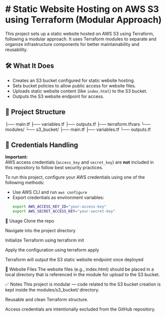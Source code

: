 # # Static Website Hosting on AWS S3 using Terraform (Modular Approach)

This project sets up a static website hosted on AWS S3 using Terraform, following a modular approach. It uses Terraform modules to separate and organize infrastructure components for better maintainability and reusability.

## 🛠️ What It Does

- Creates an S3 bucket configured for static website hosting.
- Sets bucket policies to allow public access for website files.
- Uploads static website content (like `index.html`) to the S3 bucket.
- Outputs the S3 website endpoint for access.

## 🧱 Project Structure
├── main.tf
├── variables.tf
├── outputs.tf
├── terraform.tfvars
└── modules/
└── s3_bucket/
├── main.tf
├── variables.tf
└── outputs.tf
## 🔐 Credentials Handling

**Important:**  
AWS access credentials (`access_key` and `secret_key`) are **not** included in this repository to follow best security practices.

To run this project, configure your AWS credentials using one of the following methods:

- Use AWS CLI and run `aws configure`
- Export credentials as environment variables:
  ```bash
  export AWS_ACCESS_KEY_ID="your-access-key"
  export AWS_SECRET_ACCESS_KEY="your-secret-key"

🚀 Usage
Clone the repo

Navigate into the project directory

Initialize Terraform using terraform init

Apply the configuration using terraform apply

Terraform will output the S3 static website endpoint once deployed

📂 Website Files
The website files (e.g., index.html) should be placed in a local directory that is referenced in the module for upload to the S3 bucket.

✅ Notes
This project is modular — code related to the S3 bucket creation is kept inside the modules/s3_bucket/ directory.

Reusable and clean Terraform structure.

Access credentials are intentionally excluded from the GitHub repository.
